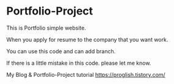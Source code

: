 # Portfolio-Project

This is Portfolio simple website.

When you apply for resume to the company that you want work.

You can use this code and can add branch.

If there is a little mistake in this code. please let me know. 

My Blog & Portfolio-Project tutorial https://proglish.tistory.com/
